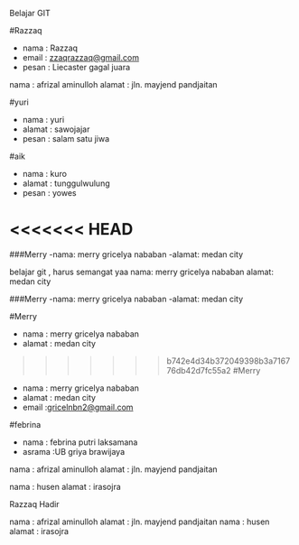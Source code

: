 Belajar GIT

#Razzaq
- nama : Razzaq
- email : zzaqrazzaq@gmail.com
- pesan : Liecaster gagal juara

nama   : afrizal aminulloh
alamat : jln. mayjend pandjaitan

#yuri
- nama    : yuri
- alamat  : sawojajar
- pesan   : salam satu jiwa
 

#aik

- nama 		: kuro
- alamat	: tunggulwulung
- pesan		: yowes


<<<<<<< HEAD
=======

###Merry
-nama: merry gricelya nababan
-alamat: medan city

belajar git , harus semangat yaa
nama: merry gricelya nababan
alamat: medan city




###Merry
-nama: merry gricelya nababan
-alamat: medan city

#Merry
- nama		    : merry gricelya nababan
- alamat		: medan city



>>>>>>> b742e4d34b372049398b3a716776db42d7fc55a2
#Merry

- nama		: merry gricelya nababan
- alamat	: medan city
- email		:gricelnbn2@gmail.com

#febrina
- nama : febrina putri laksamana
- asrama :UB griya brawijaya

nama   : afrizal aminulloh
alamat : jln. mayjend pandjaitan

nama : husen
alamat : irasojra

Razzaq Hadir

nama   : afrizal aminulloh
alamat : jln. mayjend pandjaitan
nama : husen
alamat : irasojra


